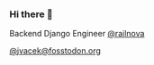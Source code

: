 ### Hi there 👋
Backend Django Engineer <a href='https://github.com/railnova'>@railnova</a>

<a rel="me" href="https://fosstodon.org/@jvacek">@jvacek@fosstodon.org</a>

<!--
**jvacek/jvacek** is a ✨ _special_ ✨ repository because its `README.md` (this file) appears on your GitHub profile.

Here are some ideas to get you started:

- 🔭 I’m currently working on ...
- 🌱 I’m currently learning ...
- 👯 I’m looking to collaborate on ...
- 🤔 I’m looking for help with ...
- 💬 Ask me about ...
- 📫 How to reach me: ...
- 😄 Pronouns: ...
- ⚡ Fun fact: ...
-->
